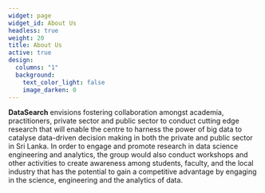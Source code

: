 ```yaml
---
widget: page
widget_id: About Us
headless: true
weight: 20
title: About Us
active: true
design:
  columns: "1"
  background:
    text_color_light: false
    image_darken: 0
---
```

**DataSearch** envisions fostering collaboration amongst academia, practitioners, private sector and public sector to conduct cutting edge research that will enable the centre to harness the power of big data to catalyse data-driven decision making in both the private and public sector in Sri Lanka. In order to engage and promote research in data science engineering and analytics, the group would also conduct workshops and other activities to create awareness among students, faculty, and the local industry that has the potential to gain a competitive advantage by engaging in the science, engineering and the analytics of data.
